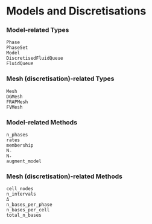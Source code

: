 # Models and Discretisations

### Model-related Types
```@docs 
Phase
PhaseSet
Model
DiscretisedFluidQueue
FluidQueue 
```

### Mesh (discretisation)-related Types
```@docs 
Mesh
DGMesh
FRAPMesh
FVMesh
```

### Model-related Methods
```@docs 
n_phases
rates
membership
N₋
N₊
augment_model
```

### Mesh (discretisation)-related Methods
```@docs
cell_nodes
n_intervals
Δ
n_bases_per_phase
n_bases_per_cell
total_n_bases
```